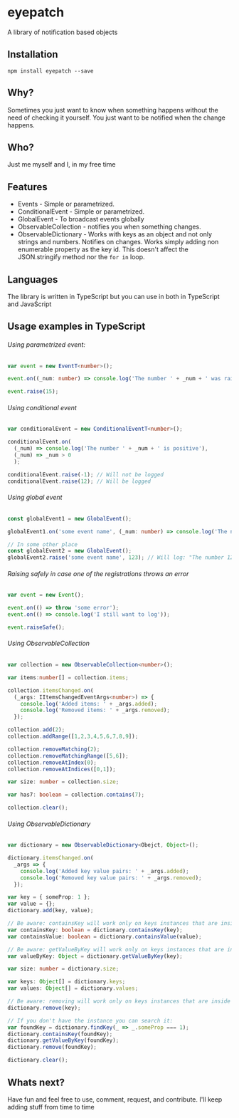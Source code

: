# eyepatch
A library of notification based objects

## Installation
```
npm install eyepatch --save
```

## Why?
Sometimes you just want to know when something happens without the need of checking it yourself. You just want to be notified when the change happens.

## Who?
Just me myself and I, in my free time

## Features
- Events - Simple or parametrized.
- ConditionalEvent - Simple or parametrized.
- GlobalEvent - To broadcast events globally
- ObservableCollection - notifies you when something changes.
- ObservableDictionary - Works with keys as an object and not only strings and numbers. Notifies on changes. Works simply adding non enumerable property as the key id. This doesn't affect the JSON.stringify method nor the ```for in``` loop.

## Languages
The library is written in TypeScript but you can use in both in TypeScript and JavaScript

## Usage examples in TypeScript

###### Using parametrized event:
```Typescript
var event = new EventT<number>();

event.on((_num: number) => console.log('The number ' + _num + ' was raised'));

event.raise(15);
```

###### Using conditional event
```Typescript
var conditionalEvent = new ConditionalEventT<number>();

conditionalEvent.on(
  (_num) => console.log('The number ' + _num + ' is positive'),
  (_num) => _num > 0
  );

conditionalEvent.raise(-1); // Will not be logged
conditionalEvent.raise(12); // Will be logged
```

###### Using global event
```Typescript
const globalEvent1 = new GlobalEvent();

globalEvent1.on('some event name', (_num: number) => console.log('The number ' + _num + ' was raised'));

// In some other place
const globalEvent2 = new GlobalEvent();
globalEvent2.raise('some event name', 123); // Will log: "The number 123 was raised"
```

###### Raising safely in case one of the registrations throws an error
```Typescript
var event = new Event();

event.on(() => throw 'some error');
event.on(() => console.log('I still want to log'));

event.raiseSafe();
```

###### Using ObservableCollection
```Typescript
var collection = new ObservableCollection<number>();

var items:number[] = collection.items;

collection.itemsChanged.on(
  (_args: IItemsChangedEventArgs<number>) => {
    console.log('Added items: ' + _args.added);
    console.log('Removed items: ' + _args.removed);
  });

collection.add(2);
collection.addRange([1,2,3,4,5,6,7,8,9]);

collection.removeMatching(2);
collection.removeMatchingRange([5,6]);
collection.removeAtIndex(0);
collection.removeAtIndices([0,1]);

var size: number = collection.size;

var has7: boolean = collection.contains(7);

collection.clear();
```

###### Using ObservableDictionary
```Typescript
var dictionary = new ObservableDictionary<Obejct, Object>();

dictionary.itemsChanged.on(
  _args => {
    console.log('Added key value pairs: ' + _args.added);
    console.log('Removed key value pairs: ' + _args.removed);
  });

var key = { someProp: 1 };
var value = {};
dictionary.add(key, value);

// Be aware: containsKey will work only on keys instances that are inside the dictionary
var containsKey: boolean = dictionary.containsKey(key);
var containsValue: boolean = dictionary.containsValue(value);

// Be aware: getValueByKey will work only on keys instances that are inside the dictionary
var valueByKey: Object = dictionary.getValueByKey(key);

var size: number = dictionary.size;

var keys: Object[] = dictionary.keys;
var values: Object[] = dictionary.values;

// Be aware: removing will work only on keys instances that are inside the dictionary
dictionary.remove(key);

// If you don't have the instance you can search it:
var foundKey = dictionary.findKey(_ => _.someProp === 1);
dictionary.containsKey(foundKey);
dictionary.getValueByKey(foundKey);
dictionary.remove(foundKey);

dictionary.clear();
```

## Whats next?
Have fun and feel free to use, comment, request, and contribute.
I'll keep adding stuff from time to time
